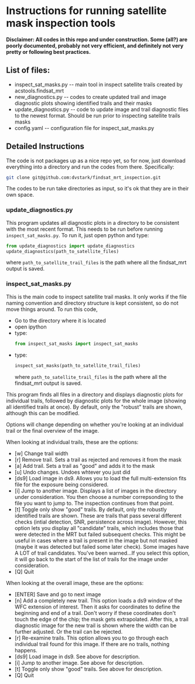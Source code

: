 <h1> Instructions for running satellite mask inspection tools </h1>

<b>Disclaimer: All codes in this repo and under construction. Some (all?) are poorly documented, probably not very efficient, and definitely not very pretty or following best practices.</b>

<h2> List of files: </h2>

  * inspect_sat_masks.py -- main tool in inspect satellite trails created by acstools.findsat_mrt
  * new_diagnostics.py -- codes to create updated trail and image diagnostic plots showing identified trails and their masks
  * update_diagnostics.py -- code to update image and trail diagnostic files to the newest format. Should be run prior to inspecting satellite trails masks
  * config.yaml -- configuration file for inspect_sat_masks.py

<h2> Detailed Instructions </h2>

The code is not packages up as a nice repo yet, so for now, just download everything into a directory and run the codes from there. Specifically:
```bash
git clone git@github.com:dvstark/findsat_mrt_inspection.git
```
The codes to be run take directories as input, so it's ok that they are in their own space.

<h3> update_diagnostics.py</h3>

This program updates all diagnostic plots in a directory to be consistent with the most recent format. This needs to be run before running ```inspect_sat_masks.py```. To run it, just open python and type:
```python
from update_diagnostics import update_diagnostics
update_diagnostics(path_to_satellite_files)
```
where ```path_to_satellite_trail_files``` is the path where all the findsat_mrt output is saved.

<h3> inspect_sat_masks.py </h3>
This is the main code to inspect satellite trail masks. It only works if the file naming convention and directory structure is kept consistent, so do not move things around.
To run this code, 

  * Go to the directory where it is located
  * open ipython
  * type:
    ```python
    from inspect_sat_masks import inspect_sat_masks 
  * type:
    ```python
    inspect_sat_masks(path_to_satellite_trail_files)
    ```
    where ```path_to_satellite_trail_files``` is the path where all the findsat_mrt output is saved.
    
This program finds all files in a directory and displays diagnostic plots for individual trails, followed by diagnostic plots for the whole image (showing all identified trails at once). By default, only the "robust" trails are shown, although this can be modified.

Options will change depending on whether you're looking at an individual trail or the final overview of the image. 

When looking at individual trails, these are the options:
* [w] Change trail width
* [r] Remove trail. Sets a trail as rejected and removes it from the mask
* [a] Add trail. Sets a trail as "good" and adds it to the mask
* [u] Undo changes. Undoes whtever you just did
* [ds9] Load image in ds9. Allows you to load the full multi-extension fits file for the exposure being considered.
* [i] Jump to another image. Displays a list of images in the directory under consideration. You then choose a number correpsonding to the file you want to jump to. The inspection continues from that point. 
* [t] Toggle only show "good" trails. By default, only the robustly identified trails are shown. These are trails that pass several different checks (intial detection, SNR, persistence across image). However, this option lets you display all "candidate" trails, which includes those that were detected in the MRT but failed subsequent checks. This might be useful in cases where a trail is present in the image but not masked (maybe it was detected but failed some later check). Some images have A LOT of trail candidates. You've been warned...If you select this option, it will go back to the start of the list of trails for the image under consideration. 
* [Q] Quit

  
When looking at the overall image, these are the options:

* [ENTER] Save and go to next image
* [n] Add a completely new trail. This option loads a ds9 window of the WFC extension of interest. Then it asks for coordinates to define the beginning and end of a trail. Don't worry if these coordinates don't touch the edge of the chip; the mask gets extrapolated. After this, a trail diagnostic image for the new trail is shown where the width can be further adjusted. Or the trail can be rejected.
* [r] Re-examine trails. This option allows you to go through each individual trail found for this image. If there are no trails, nothing happens. 
* [ds9] Load image in ds9.  See above for description.
* [i] Jump to another image. See above for description.
* [t] Toggle only show "good" trails. See above for description.
* [Q] Quit




